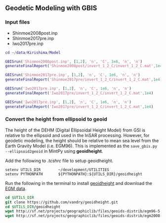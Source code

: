 
## Geodetic Modeling with GBIS

### Input files

+ Shinmoe2008post.inp
+ Shinmoe2017pre.inp
+ Iwo2017pre.inp

```matlab
cd ~/data/Kirishima/Model

GBISrun('Shinmoe2008post.inp', [1,2], 'n', 'C', 1e6, 'n', 'n')
generateFinalReport('Shinmoe2008post/invert_1_2_C/invert_1_2_C.mat',1e4)

GBISrun('Shinmoe2017pre.inp', [1,2], 'n', 'C', 1e6, 'n', 'n')
generateFinalReport('Shinmoe2017pre/invert_1_2_C/invert_1_2_C.mat',1e4)

GBISrun('Iwo2017pre.inp', [1,2], 'n', 'C', 1e6, 'n', 'n')
generateFinalReport('Iwo2017pre/invert_1_2_C/invert_1_2_C.mat',1e4)

GBISrun('Iwo2017pre.inp', [1,2], 'n', 'C', 1e6, 'n', 'n')
generateFinalReport('Iwo2017pre/invert_1_2_C/invert_1_2_C.mat',1e4)
```


### Convert the height from ellipsoid to geoid

The height of the DEHM (Digital Ellipsoidal Height Model) from GSI is relative to the ellipsoid and used in the InSAR processing. However, for geodetic modeling, the height should be relative to mean sea level from the Earth Gravity Model (i.e. EGM96). This is implemented as the `save_gbis.py --ellipsoid2geoid` in MintPy using **geoidheight**.

Add the following to _.tcshrc_ file to setup geoidheight.
```
setenv UTILS_DIR        ~/development/UTILITIES
setenv PYTHONPATH       ${PYTHONPATH}:${UTILS_DIR}/geoidheight
```

Run the following in the terminal to install [geoidheight](https://github.com/vandry/geoidheight) and download the [EGM data](https://geographiclib.sourceforge.io/1.18/geoid.html).

```tcsh
cd $UTILS_DIR
git clone https://github.com/vandry/geoidheight.git
cd $UTILS_DIR/geoidheight
wget http://sf.net/projects/geographiclib/files/geoids-distrib/egm96-5.tar.bz2; tar xvjf egm96-5.tar.bz2
wget http://sf.net/projects/geographiclib/files/geoids-distrib/egm2008-1.tar.bz2; tar xvjf egm2008-1.tar.bz2
```
